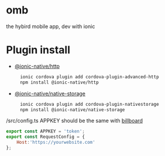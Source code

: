# omb
the hybird mobile app, dev with ionic

# Plugin install
* [@ionic-native/http](https://ionicframework.com/docs/native/http)
  ```bash
    ionic cordova plugin add cordova-plugin-advanced-http
    npm install @ionic-native/http
  ```
* [@ionic-native/native-storage](https://ionicframework.com/docs/native/native-storage)
  ```bash
    ionic cordova plugin add cordova-plugin-nativestorage
    npm install @ionic-native/native-storage
  ```

/src/config.ts
APPKEY should be the same with [billboard](https://github.com/Ray-Sun/billboard)
```javascript
export const APPKEY = 'token';
export const RequestConfig = {
    Host:'https://yourwebsite.com'
};
```